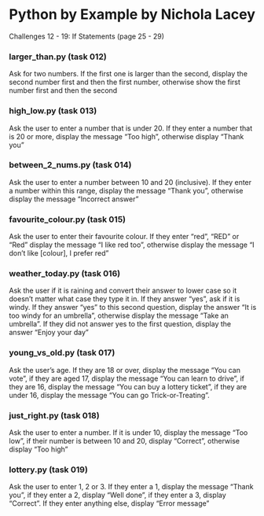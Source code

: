 # **Python by Example by Nichola Lacey**
Challenges 12 - 19: If Statements (page 25 - 29)


### **larger_than.py (task 012)**
Ask for two numbers. If the first one is larger than the second, display the second number first and then the first number, otherwise show the first number first and then the second

### **high_low.py (task 013)**
Ask the user to enter a number that is under 20. If they enter a number that is 20 or more, display the message “Too high”, otherwise display “Thank you”

### **between_2_nums.py (task 014)**
Ask the user to enter a number between 10 and 20 (inclusive). If they enter a number within this range, display the message “Thank
you”, otherwise display the message “Incorrect answer”

### **favourite_colour.py (task 015)**
Ask the user to enter their favourite colour. If they enter “red”, “RED” or “Red” display the message “I like red too”, otherwise display the message “I don’t like [colour], I prefer red”

### **weather_today.py (task 016)**
Ask the user if it is raining and convert their answer to lower case so it doesn’t matter what case they type it in. If they answer “yes”, ask if it is windy. If they answer “yes” to this second question, display the answer “It is too windy for an umbrella”, otherwise display the message “Take an umbrella”. If they did not answer yes to the first question, display the answer “Enjoy your day”

### **young_vs_old.py (task 017)**
Ask the user’s age. If they are 18 or over, display the message “You can vote”, if they are aged 17, display the message “You can learn to drive”, if they are 16, display the message “You can buy a lottery ticket”, if they are under 16, display the
message “You can go Trick-or-Treating”.

### **just_right.py (task 018)**
Ask the user to enter a number. If it is under 10, display the message “Too low”, if their number is between 10 and 20, display “Correct”, otherwise display “Too high”

### **lottery.py (task 019)**
Ask the user to enter 1, 2 or 3. If they enter a 1, display the message “Thank you”, if they enter a 2, display “Well done”, if they enter a 3, display “Correct”. If they enter anything else, display “Error message”
